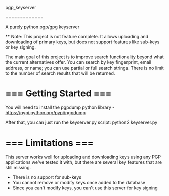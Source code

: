 pgp_keyserver

=============

A purely python pgp/gpg keyserver

** Note: This project is not feature complete. It allows uploading and downloading of primary keys, but does not support features like sub-keys or key signing.

The main goal of this project is to improve search functionality beyond what the current alternatives offer. You can search by key fingerprint, email address, or name; you can use partial or full search strings. There is no limit to the number of search results that will be returned.

=== Getting Started ===
=============

You will need to install the pgpdump python library - https://pypi.python.org/pypi/pgpdump

After that, you can just run the keyserver.py script: python2 keyserver.py

=== Limitations ===
=============

This server works well for uploading and downloading keys using any PGP applications we've tested it with, but there are several key features that are still missing.

* There is no support for sub-keys
* You cannot remove or modify keys once added to the database
* Since you can't modify keys, you can't use this server for key signing

